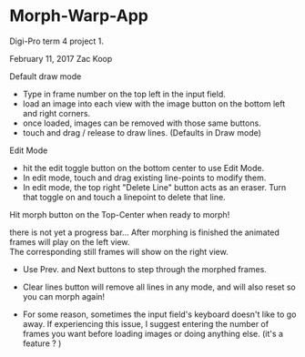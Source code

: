 # Morph-Warp-App
Digi-Pro term 4 project 1.

February 11, 2017  Zac Koop

Default draw mode
- Type in frame number on the top left in the input field.
- load an image into each view with the image button on the bottom left and right corners.
- once loaded, images can be removed with those same buttons.
- touch and drag / release to draw lines. (Defaults in Draw mode)


Edit Mode
-  hit the edit toggle button on the bottom center to use Edit Mode.
-  In edit mode, touch and drag existing line-points to modify them.
-  In edit mode, the top right "Delete Line" button acts as an eraser.  Turn that toggle on 
   and touch a linepoint to delete that line.

Hit morph button on the Top-Center when ready to morph! 

there is not yet a progress bar...
After morphing is finished the animated frames will play on the left view.  
The corresponding still frames will show on the right view.  
- Use Prev. and Next buttons to step through the morphed frames. 


-  Clear lines button will remove all lines in any mode, and will also reset so you can
morph again!


-  For some reason, sometimes the input field's keyboard doesn't like to go away. 
   If experiencing this issue, I suggest entering the number of frames you want before 
   loading images or doing anything else.  (it's a feature ? )


